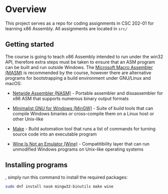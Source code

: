 # Overview

This project serves as a repo for coding assignments in CSC 202-01 for learning x86 Assembly. All assignments are located in `src/`

## Getting started

The course is going to teach x86 Assembly intended to run under the win32 API, therefore extra steps must be taken to ensure that an ASM program can be built and run outside Windows. The [Microsoft Macro Assembler (MASM)](http://www.masm32.com/) is recommended by the course, however there are alternative programs for bootstrapping a build environment under GNU/Linux and macOS:

* [Netwide Assembler (NASM)](https://nasm.us/) - Portable assembler and dissassembler for x86 ASM that supports numerous binary output formats

* [Minimalist GNU for Windows (MinGW)](http://mingw.org/) - Suite of build tools that can compile Windows binaries or cross-compile them on a Linux host or other Unix-like

* [Make](https://www.gnu.org/software/make/) - Build automation tool that runs a list of commands for turning source code into an executable program

* [Wine Is Not an Emulator (Wine)](https://www.winehq.org/) - Compatitibility layer that can run unmodified Windows programs on Unix-like operating systems

## Installing programs

, simply run this command to install the required packages:

```bash
sudo dnf install nasm mingw32-binutils make wine
```

